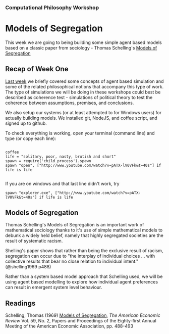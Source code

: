 ### Computational Philosophy Workshop

# Models of Segregation

This week we are going to being building some simple agent based models based on a classic paper from sociology - Thomas Schelling's [Models of Segregation][mos]

## Recap of Week One

[Last week](01-introduction.md) we briefly covered some concepts of agent based simulation and some of the related philosophical notions that accompany this type of work.  The type of simulations we will be doing in these workshops could best be described as coherence test - simulations of political theory to test the coherence between assumptions, premises, and conclusions.

We also setup our systems (or at least attempted to for Windows users) for actually building models.  We installed git, NodeJS, and coffee script, and signed up to github.  

To check everything is working, open your terminal (command line) and type (or copy each line):

```shell

coffee
life = "solitary, poor, nasty, brutish and short"
spawn = require('child_process').spawn
spawn "open", ["http://www.youtube.com/watch?v=pATX-lV0VFk&t=40s"] if life is life
      
```

If you are on windows and that last line didn't work, try 

    spawn "explorer.exe", ["http://www.youtube.com/watch?v=pATX-lV0VFk&t=40s"] if life is life

## Models of Segregation

Thomas Schelling's Models of Segregation is an important work of mathematical sociology thanks to it's use of simple mathematical models to debunk a widely held belief, namely that highly segregated societies are the result of systematic racism.

Shelling's paper shows that rather than being the exclusive result of racism, segregation can occur due to "the interplay of individual choices ... with collective results that bear no close relation to individual intent." (@shelling1969 p488)

Rather than a system based model approach that Schelling used, we will be using agent based modelling to explore how individual agent preferences can result in emergent system level behaviour.


## Readings

Schelling, Thomas (1969) [Models of Segregation][mos], _The American Economic Review_
Vol. 59, No. 2, Papers and Proceedings of the Eighty-first Annual Meeting of the American Economic Association, pp. 488-493


[mos]: http://www.jstor.org/stable/1823701